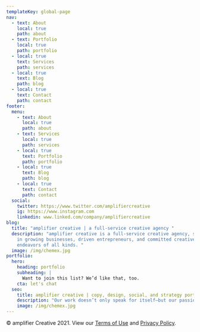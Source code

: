 ```yaml
---
templateKey: global-page
nav:
  - text: About
    local: true
    path: about
  - text: Portfolio
    local: true
    path: portfolio
  - local: true
    text: Services
    path: services
  - local: true
    text: Blog
    path: blog
  - local: true
    text: Contact
    path: contact
footer:
  menu:
    - text: About
      local: true
      path: about
    - text: Services
      local: true
      path: services
    - local: true
      text: Portfolio
      path: portfolio
    - local: true
      text: Blog
      path: blog
    - local: true
      text: Contact
      path: contact
  social:
    twitter: https://www.twitter.com/amplifiercreative
    ig: https://www.instagram.com
    linkedin: www.linked.com/company/amplifiercreative
blog:
  title: "amplifier creative | a full-service creative agency "
  description: "amplifier creative is a full-service creative agency, specializing
    in growing businesses, driven entrepreneurs, and committed creative
    endeavors of all kinds. "
  image: /img/chemex.jpg
portfolio:
  hero:
    heading: portfolio
    subheading: |
      Want to join this list? We’d like that, too.
    cta: let's chat
  seo:
    title: amplifier creative | copy, design, social, and strategy portfolio
    description: "Our work doesn’t only speak for itself—but our passion, too. "
    image: /img/chemex.jpg
---
```

© amplifier Creative 2021. View our [Terms of Use](/terms) and [Privacy Policy](/privacy).